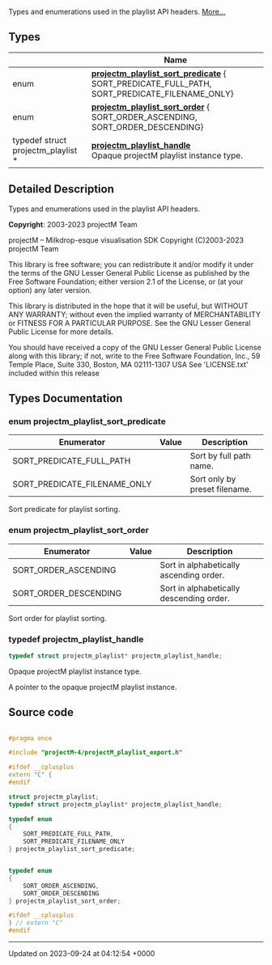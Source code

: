 Types and enumerations used in the playlist API headers.  [More...](#detailed-description)

## Types

|                | Name           |
| -------------- | -------------- |
| enum| **[projectm_playlist_sort_predicate](/projectmapi/playlist/playlist__types.md#enum-projectm-playlist-sort-predicate)** { SORT_PREDICATE_FULL_PATH, SORT_PREDICATE_FILENAME_ONLY} |
| enum| **[projectm_playlist_sort_order](/projectmapi/playlist/playlist__types.md#enum-projectm-playlist-sort-order)** { SORT_ORDER_ASCENDING, SORT_ORDER_DESCENDING} |
| typedef struct projectm_playlist * | **[projectm_playlist_handle](/projectmapi/playlist/playlist__types.md#typedef-projectm-playlist-handle)** <br>Opaque projectM playlist instance type.  |

## Detailed Description

Types and enumerations used in the playlist API headers. 

**Copyright**: 2003-2023 projectM Team


projectM &ndash; Milkdrop-esque visualisation SDK Copyright (C)2003-2023 projectM Team

This library is free software; you can redistribute it and/or modify it under the terms of the GNU Lesser General Public License as published by the Free Software Foundation; either version 2.1 of the License, or (at your option) any later version.

This library is distributed in the hope that it will be useful, but WITHOUT ANY WARRANTY; without even the implied warranty of MERCHANTABILITY or FITNESS FOR A PARTICULAR PURPOSE. See the GNU Lesser General Public License for more details.

You should have received a copy of the GNU Lesser General Public License along with this library; if not, write to the Free Software Foundation, Inc., 59 Temple Place, Suite 330, Boston, MA 02111-1307 USA See 'LICENSE.txt' included within this release 

## Types Documentation

### enum projectm_playlist_sort_predicate

| Enumerator | Value | Description |
| ---------- | ----- | ----------- |
| SORT_PREDICATE_FULL_PATH | | Sort by full path name.   |
| SORT_PREDICATE_FILENAME_ONLY | | Sort only by preset filename.   |




Sort predicate for playlist sorting. 


### enum projectm_playlist_sort_order

| Enumerator | Value | Description |
| ---------- | ----- | ----------- |
| SORT_ORDER_ASCENDING | | Sort in alphabetically ascending order.   |
| SORT_ORDER_DESCENDING | | Sort in alphabetically descending order.   |




Sort order for playlist sorting. 


### typedef projectm_playlist_handle

```cpp
typedef struct projectm_playlist* projectm_playlist_handle;
```

Opaque projectM playlist instance type. 

A pointer to the opaque projectM playlist instance. 





## Source code

```cpp

#pragma once

#include "projectM-4/projectM_playlist_export.h"

#ifdef __cplusplus
extern "C" {
#endif

struct projectm_playlist;                                   
typedef struct projectm_playlist* projectm_playlist_handle; 

typedef enum
{
    SORT_PREDICATE_FULL_PATH,    
    SORT_PREDICATE_FILENAME_ONLY 
} projectm_playlist_sort_predicate;


typedef enum
{
    SORT_ORDER_ASCENDING, 
    SORT_ORDER_DESCENDING 
} projectm_playlist_sort_order;

#ifdef __cplusplus
} // extern "C"
#endif
```


-------------------------------

Updated on 2023-09-24 at 04:12:54 +0000
